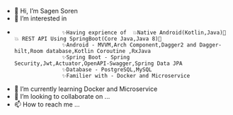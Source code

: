 - 👋 Hi, I’m Sagen Soren
- 👀 I’m interested in 
-                    ✨Having exprience of  💥Native Android(Kotlin,Java)💪 💥 REST API Using SpringBoot(Core Java,Java 8)💪
                     ✨Android - MVVM,Arch Component,Dagger2 and Dagger-hilt,Room database,Kotlin Coroutine ,RxJava
                     ✨Spring Boot - Spring Security,Jwt,Actuator,OpenAPI-Swagger,Spring Data JPA
                     ✨Database - PostgreSQL,MySQL
                     ✨Familier with - Docker and Microservice
                    
- 🌱 I’m currently learning Docker and Microservice
- 💞️ I’m looking to collaborate on ...
- 📫 How to reach me ...

<!---
SSBsoren/SSBsoren is a ✨ special ✨ repository because its `README.md` (this file) appears on your GitHub profile.
You can click the Preview link to take a look at your changes.
--->
